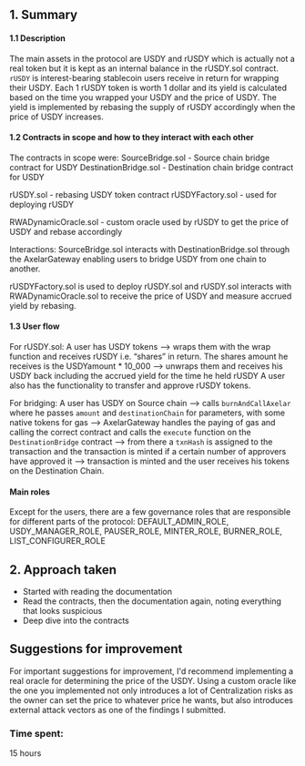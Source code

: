 ## 1. Summary
#### 1.1 Description
The main assets in the protocol are USDY and rUSDY which is actually not a real token but it is kept as an internal balance in the rUSDY.sol contract.
`rUSDY` is interest-bearing stablecoin users receive in return for wrapping their USDY. Each 1 rUSDY token is worth 1 dollar and its yield is calculated based on the time you wrapped your USDY and the price of USDY. The yield is implemented by rebasing the supply of rUSDY accordingly when the price of USDY increases.
#### 1.2 Contracts in scope and how to they interact with each other
The contracts in scope were:
SourceBridge.sol - Source chain bridge contract for USDY
DestinationBridge.sol - Destination chain bridge contract for USDY

rUSDY.sol - rebasing USDY token contract
rUSDYFactory.sol - used for deploying rUSDY

RWADynamicOracle.sol - custom oracle used by rUSDY to get the price of USDY and rebase accordingly

Interactions: 
SourceBridge.sol interacts with DestinationBridge.sol through the AxelarGateway enabling users to bridge USDY from one chain to another. 

rUSDYFactory.sol is used to deploy rUSDY.sol and rUSDY.sol interacts with RWADynamicOracle.sol to receive the price of USDY and measure accrued yield by rebasing.

#### 1.3 User flow
For rUSDY.sol:
A user has USDY tokens —> wraps them with the wrap function and receives rUSDY i.e. “shares” in return. The shares amount he receives is the USDYamount * 10_000 —> unwraps them and receives his USDY back including the accrued yield for the time he held rUSDY
A user also has the functionality to transfer and approve rUSDY tokens.

For bridging: 
A user has USDY on Source chain —> calls `burnAndCallAxelar` where he passes `amount` and `destinationChain` for parameters, with some native tokens for gas —> AxelarGateway handles the paying of gas and calling the correct contract and calls the `execute` function on the `DestinationBridge` contract —> from there a `txnHash` is assigned to the transaction and the transaction is minted if a certain number of approvers have approved it  —> transaction is minted and the user receives his tokens on the Destination Chain.

#### Main roles
Except for the users, there are a few governance roles that are responsible for different parts of the protocol:
DEFAULT_ADMIN_ROLE, USDY_MANAGER_ROLE, PAUSER_ROLE, MINTER_ROLE, BURNER_ROLE, LIST_CONFIGURER_ROLE

## 2. Approach taken
- Started with reading the documentation
- Read the contracts, then the documentation again, noting everything that looks suspicious
- Deep dive into the contracts

## Suggestions for improvement
For important suggestions for improvement, I'd recommend implementing a real oracle for determining the price of the USDY. Using a custom oracle like the one you implemented not only introduces a lot of Centralization risks as the owner can set the price to whatever price he wants, but also introduces external attack vectors as one of the findings I submitted. 

### Time spent:
15 hours